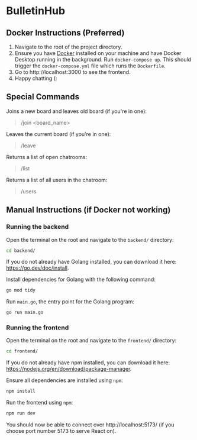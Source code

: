 # BulletinHub

## Docker Instructions (Preferred)

1. Navigate to the root of the project directory.
1. Ensure you have [Docker](https://docs.docker.com/desktop/setup/install/windows-install/) installed on your machine and have Docker Desktop running in the background. Run `docker-compose up`. This should trigger the `docker-compose.yml` file which runs the `Dockerfile`.
1. Go to http://localhost:3000 to see the frontend.
1. Happy chatting (:

## Special Commands

Joins a new board and leaves old board (if you're in one):
> /join <board_name>

Leaves the current board (if you're in one):
> /leave

Returns a list of open chatrooms:
> /list

Returns a list of all users in the chatroom:
> /users

## Manual Instructions (if Docker not working)

### Running the backend
Open the terminal on the root and navigate to the `backend/` directory:
```bash
cd backend/
```

If you do not already have Golang installed, you can download it here: https://go.dev/doc/install.

Install dependencies for Golang with the following command:
```bash
go mod tidy
```

Run `main.go`, the entry point for the Golang program:
```bash
go run main.go
```

### Running the frontend
Open the terminal on the root and navigate to the `frontend/` directory:
```bash
cd frontend/
```

If you do not already have npm installed, you can download it here: https://nodejs.org/en/download/package-manager.

Ensure all dependencies are installed using `npm`:
```bash
npm install
```

Run the frontend using `npm`:
```bash
npm run dev
```

You should now be able to connect over http://localhost:5173/ (if you choose port number 5173 to serve React on).
